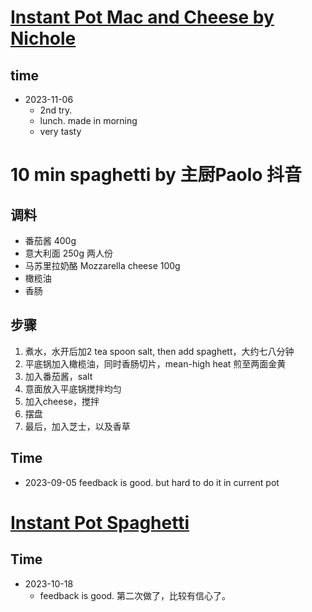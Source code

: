 # [Instant Pot Mac and Cheese by Nichole](https://thesaltymarshmallow.com/instant-pot-mac-and-cheese/#wprm-recipe-container-4012)

## time
- 2023-11-06
  - 2nd try. 
  - lunch. made in morning
  - very tasty


# 10 min spaghetti by 主厨Paolo 抖音

## 调料
- 番茄酱 400g
- 意大利面 250g 两人份
- 马苏里拉奶酪 Mozzarella cheese 100g
- 橄榄油 
- 香肠

## 步骤
1. 煮水，水开后加2 tea spoon salt, then add spaghett，大约七八分钟
2. 平底锅加入橄榄油，同时香肠切片，mean-high heat 煎至两面金黄
3. 加入番茄酱，salt 
4. 意面放入平底锅搅拌均匀
5. 加入cheese，搅拌
6. 摆盘
7. 最后，加入芝士，以及香草

## Time 
- 2023-09-05 feedback is good. but hard to do it in current pot

# [Instant Pot Spaghetti](https://www.pressurecookrecipes.com/instant-pot-spaghetti/)

## Time 
- 2023-10-18 
  - feedback is good. 第二次做了，比较有信心了。
